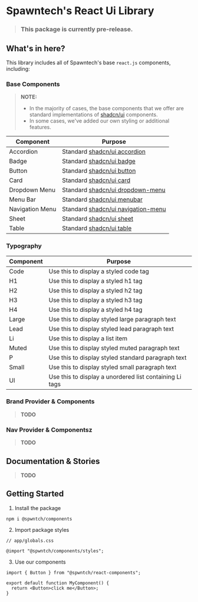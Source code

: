 # Spawntech's React Ui Library

> ### This package is currently pre-release.

## What's in here?

This library includes all of Spawntech's base `react.js` components, including:

### Base Components

> **NOTE:**
>
> - In the majority of cases, the base components that we offer are standard implementations of [shadcn/ui](https://ui.shadcn.com/) components.
> - In some cases, we've added our own styling or additional features.

| Component       | Purpose                                                                                     |
| --------------- | ------------------------------------------------------------------------------------------- |
| Accordion       | Standard [shadcn/ui accordion](https://ui.shadcn.com/docs/components/accordion)             |
| Badge           | Standard [shadcn/ui badge](https://ui.shadcn.com/docs/components/badge)                     |
| Button          | Standard [shadcn/ui button](https://ui.shadcn.com/docs/components/button)                   |
| Card            | Standard [shadcn/ui card](https://ui.shadcn.com/docs/components/card)                       |
| Dropdown Menu   | Standard [shadcn/ui dropdown-menu](https://ui.shadcn.com/docs/components/dropdown-menu)     |
| Menu Bar        | Standard [shadcn/ui menubar](https://ui.shadcn.com/docs/components/menubar)                 |
| Navigation Menu | Standard [shadcn/ui navigation-menu](https://ui.shadcn.com/docs/components/navigation-menu) |
| Sheet           | Standard [shadcn/ui sheet](https://ui.shadcn.com/docs/components/sheet)                     |
| Table           | Standard [shadcn/ui table](https://ui.shadcn.com/docs/components/table)                     |

### Typography

| Component | Purpose                                                 |
| --------- | ------------------------------------------------------- |
| Code      | Use this to display a styled code tag                   |
| H1        | Use this to display a styled h1 tag                     |
| H2        | Use this to display a styled h2 tag                     |
| H3        | Use this to display a styled h3 tag                     |
| H4        | Use this to display a styled h4 tag                     |
| Large     | Use this to display styled large paragraph text         |
| Lead      | Use this to display styled lead paragraph text          |
| Li        | Use this to display a list item                         |
| Muted     | Use this to display styled muted paragraph text         |
| P         | Use this to display styled standard paragraph text      |
| Small     | Use this to display styled small paragraph text         |
| Ul        | Use this to display a unordered list containing Li tags |

### Brand Provider & Components

> **TODO**

### Nav Provider & Componentsz

> **TODO**

## Documentation & Stories

> **TODO**

## Getting Started

1. Install the package

```
npm i @spwntch/components
```

2. Import package styles

```
// app/globals.css

@import "@spwntch/components/styles";

```

3. Use our components

```
import { Button } from "@spwntch/react-components";

export default function MyComponent() {
  return <Button>click me</Button>;
}

```

